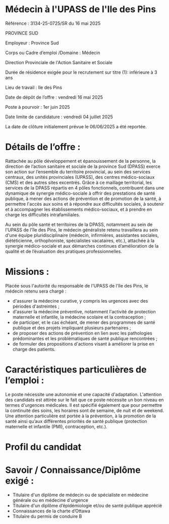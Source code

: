 # Médecin à l'UPASS de l'Ile des Pins

Référence : 3134-25-0725/SR du 16 mai 2025

PROVINCE SUD

Employeur : Province Sud

Corps ou Cadre d’emploi /Domaine : Médecin

Direction Provinciale de l'Action Sanitaire et Sociale

Durée de résidence exigée pour le recrutement sur titre (1): inférieure à 3 ans

Lieu de travail : Ile des Pins

Date de dépôt de l’offre : vendredi 16 mai 2025

Poste à pourvoir : 1er juin 2025

Date limite de candidature : vendredi 04 juillet 2025

La date de clôture initialement prévue le 06/06/2025 a été reportée.

# Détails de l’offre :

Rattachée au pôle développement et épanouissement de la personne, la direction de l’action sanitaire et sociale de la province Sud (DPASS) exerce son action sur l’ensemble du territoire provincial, au sein des services centraux, des unités provinciales (UPASS), des centres médico-sociaux (CMS) et des autres sites excentrés. Grâce à ce maillage territorial, les services de la DPASS répartis en 4 pôles fonctionnels, contribuent dans une dynamique de synergie médico-sociale à offrir des prestations de santé publique, à mener des actions de prévention et de promotion de la santé, à permettre l'accès aux soins et à répondre aux difficultés sociales, à soutenir et à accompagner les établissements médico-sociaux, et à prendre en charge les difficultés intrafamiliales.

Au sein du pôle santé et territoires de la DPASS, notamment au sein de l'UPASS de l'île des Pins, le médecin généraliste retenu travaillera au sein d'une équipe pluridisciplinaire (médecin, infirmières, assistantes sociales, diététicienne, orthophoniste, spécialistes vacataires, etc.), attachée à la synergie médico-sociale et aux démarches continues d’amélioration de la qualité et de l’évaluation des pratiques professionnelles.

# Missions :

Placée sous l'autorité du responsable de l'UPASS de l'Ile des Pins, le médecin retenu sera chargé :

- d'assurer la médecine curative, y compris les urgences avec des périodes d'astreintes ;
- d'assurer la médecine préventive, notamment l'activité de protection maternelle et infantile, la médecine scolaire et la contraception ;
- de participer, et le cas échéant, de mener des programmes de santé publique et des projets impliquant plusieurs partenaires ;
- de proposer des actions de prévention en lien avec les pathologies prédominantes et les problématiques de santé publique rencontrées ;
- de formuler des propositions d'actions visant à améliorer la prise en charge des patients.

# Caractéristiques particulières de l’emploi :

Le poste nécessite une autonomie et une capacité d'adaptation. L'attention des candidats est attirée sur le fait que ce poste nécessite un bon niveau en termes d'urgences médicales. Il est spécifié également que pour permettre la continuité des soins, les horaires sont de semaine, de nuit et de weekend. Une attention particulière est portée à la prévention, à la promotion de la santé ainsi qu’aux différentes priorités de santé publique (protection maternelle et infantile (PMI), contraception, etc.).

# Profil du candidat

# Savoir / Connaissance/Diplôme exigé :

- Titulaire d'un diplôme de médecin ou de spécialiste en médecine générale ou en médecine d'urgence
- Titulaire d'un diplôme d’épidémiologie et/ou de santé publique apprécié
- Connaissances de la charte d’Ottawa
- Titulaire du permis de conduire B